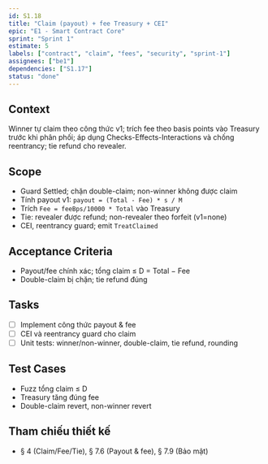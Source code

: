```yaml
---
id: S1.18
title: "Claim (payout) + fee Treasury + CEI"
epic: "E1 - Smart Contract Core"
sprint: "Sprint 1"
estimate: 5
labels: ["contract", "claim", "fees", "security", "sprint-1"]
assignees: ["be1"]
dependencies: ["S1.17"]
status: "done"
---
```


## Context
Winner tự claim theo công thức v1; trích fee theo basis points vào Treasury trước khi phân phối; áp dụng Checks-Effects-Interactions và chống reentrancy; tie refund cho revealer.

## Scope
- Guard Settled; chặn double-claim; non-winner không được claim
- Tính payout v1: `payout = (Total - Fee) * s / M`
- Trích `Fee = feeBps/10000 * Total` vào Treasury
- Tie: revealer được refund; non-revealer theo forfeit (v1=none)
- CEI, reentrancy guard; emit `TreatClaimed`

## Acceptance Criteria
- Payout/fee chính xác; tổng claim ≤ D = Total − Fee
- Double-claim bị chặn; tie refund đúng

## Tasks
- [ ] Implement công thức payout & fee
- [ ] CEI và reentrancy guard cho claim
- [ ] Unit tests: winner/non-winner, double-claim, tie refund, rounding

## Test Cases
- Fuzz tổng claim ≤ D
- Treasury tăng đúng fee
- Double-claim revert, non-winner revert

## Tham chiếu thiết kế
- § 4 (Claim/Fee/Tie), § 7.6 (Payout & fee), § 7.9 (Bảo mật)

